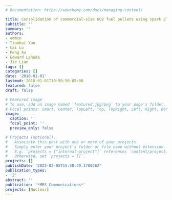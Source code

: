 ```yaml
---
# Documentation: https://wowchemy.com/docs/managing-content/

title: Consolidation of commercial-size UO2 fuel pellets using spark plasma sintering and microstructure/microchemical analysis
subtitle: ''
summary: ''
authors:
- admin
- Tiankai Yao
- Cai Lu
- Peng Xu
- Edward Lahoda
- Jie Lian
tags: []
categories: []
date: '2018-01-01'
lastmod: 2018-01-01T10:58:50-05:00
featured: false
draft: false

# Featured image
# To use, add an image named `featured.jpg/png` to your page's folder.
# Focal points: Smart, Center, TopLeft, Top, TopRight, Left, Right, BottomLeft, Bottom, BottomRight.
image:
  caption: ''
  focal_point: ''
  preview_only: false

# Projects (optional).
#   Associate this post with one or more of your projects.
#   Simply enter your project's folder or file name without extension.
#   E.g. `projects = ["internal-project"]` references `content/project/deep-learning/index.md`.
#   Otherwise, set `projects = []`.
projects: []
publishDate: '2022-02-05T15:58:49.170026Z'
publication_types:
- '2'
abstract: ''
publication: '*MRS Communications*'
projects: [Nuclear]
---
```

